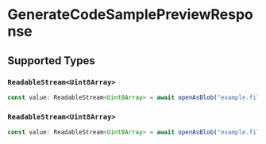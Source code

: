 # GenerateCodeSamplePreviewResponse


## Supported Types

### `ReadableStream<Uint8Array>`

```typescript
const value: ReadableStream<Uint8Array> = await openAsBlob("example.file");
```

### `ReadableStream<Uint8Array>`

```typescript
const value: ReadableStream<Uint8Array> = await openAsBlob("example.file");
```


